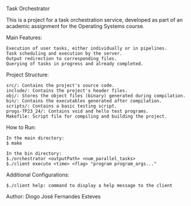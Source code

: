 
Task Orchestrator

This is a project for a task orchestration service, developed as part of an academic assignment for the Operating Systems course.

Main Features:

    Execution of user tasks, either individually or in pipelines.
    Task scheduling and execution by the server.
    Output redirection to corresponding files.
    Querying of tasks in progress and already completed.

Project Structure:

    src/: Contains the project's source code.
    include/: Contains the project's header files.
    obj/: Stores the object files (binary) generated during compilation.
    bin/: Contains the executables generated after compilation.
    scripts/: Contains a basic testing script.
    progs-TP23_24/: Contains void and hello test programs.
    Makefile: Script file for compiling and building the project.

How to Run:

    In the main directory:
    $ make

    In the bin directory:
    $./orchestrator <outputPath> <num_parallel_tasks>
    $./client execute <time> <flag> "program program_args..."

Additional Configurations:

    $./client help: command to display a help message to the client

Author:
Diogo José Fernandes Esteves


